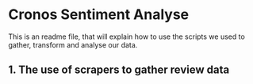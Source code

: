 # Cronos Sentiment Analyse

This is an readme file, that will explain how to use the scripts we used to gather, transform and analyse our data.

## 1. The use of scrapers to gather review data
